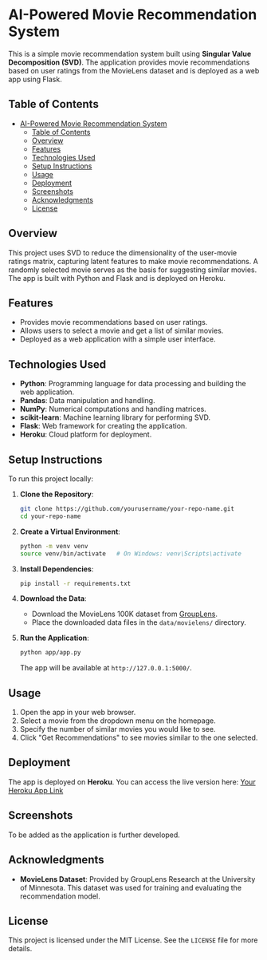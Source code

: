 # AI-Powered Movie Recommendation System

This is a simple movie recommendation system built using **Singular Value Decomposition (SVD)**. The application provides movie recommendations based on user ratings from the MovieLens dataset and is deployed as a web app using Flask.

## Table of Contents
- [AI-Powered Movie Recommendation System](#ai-powered-movie-recommendation-system)
  - [Table of Contents](#table-of-contents)
  - [Overview](#overview)
  - [Features](#features)
  - [Technologies Used](#technologies-used)
  - [Setup Instructions](#setup-instructions)
  - [Usage](#usage)
  - [Deployment](#deployment)
  - [Screenshots](#screenshots)
  - [Acknowledgments](#acknowledgments)
  - [License](#license)

## Overview
This project uses SVD to reduce the dimensionality of the user-movie ratings matrix, capturing latent features to make movie recommendations. A randomly selected movie serves as the basis for suggesting similar movies. The app is built with Python and Flask and is deployed on Heroku.

## Features
- Provides movie recommendations based on user ratings.
- Allows users to select a movie and get a list of similar movies.
- Deployed as a web application with a simple user interface.

## Technologies Used
- **Python**: Programming language for data processing and building the web application.
- **Pandas**: Data manipulation and handling.
- **NumPy**: Numerical computations and handling matrices.
- **scikit-learn**: Machine learning library for performing SVD.
- **Flask**: Web framework for creating the application.
- **Heroku**: Cloud platform for deployment.

## Setup Instructions
To run this project locally:

1. **Clone the Repository**:
   ```bash
   git clone https://github.com/yourusername/your-repo-name.git
   cd your-repo-name
   ```

2. **Create a Virtual Environment**:
   ```bash
   python -m venv venv
   source venv/bin/activate  ️ # On Windows: venv\Scripts\activate
   ```

3. **Install Dependencies**:
   ```bash
   pip install -r requirements.txt
   ```

4. **Download the Data**:
   - Download the MovieLens 100K dataset from [GroupLens](https://grouplens.org/datasets/movielens/100k/).
   - Place the downloaded data files in the `data/movielens/` directory.

5. **Run the Application**:
   ```bash
   python app/app.py
   ```
   The app will be available at `http://127.0.0.1:5000/`.

## Usage
1. Open the app in your web browser.
2. Select a movie from the dropdown menu on the homepage.
3. Specify the number of similar movies you would like to see.
4. Click "Get Recommendations" to see movies similar to the one selected.

## Deployment
The app is deployed on **Heroku**. You can access the live version here: [Your Heroku App Link](https://your-app-name.herokuapp.com)

## Screenshots
To be added as the application is further developed.

## Acknowledgments
- **MovieLens Dataset**: Provided by GroupLens Research at the University of Minnesota. This dataset was used for training and evaluating the recommendation model.

## License
This project is licensed under the MIT License. See the `LICENSE` file for more details.
